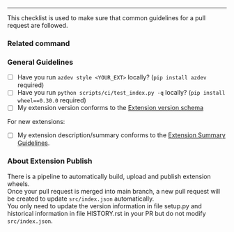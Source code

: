 ---

This checklist is used to make sure that common guidelines for a pull request are followed.

### Related command
<!--- Please provide the related command with az {command} if you can, so that we can quickly route to the related person to review. --->


### General Guidelines

- [ ] Have you run `azdev style <YOUR_EXT>` locally? (`pip install azdev` required)
- [ ] Have you run `python scripts/ci/test_index.py -q` locally? (`pip install wheel==0.30.0` required)
- [ ] My extension version conforms to the [Extension version schema](https://github.com/Azure/azure-cli/blob/release/doc/extensions/versioning_guidelines.md)

For new extensions:

- [ ] My extension description/summary conforms to the [Extension Summary Guidelines](https://github.com/Azure/azure-cli/blob/dev/doc/extensions/extension_summary_guidelines.md).


### About Extension Publish

There is a pipeline to automatically build, upload and publish extension wheels.  
Once your pull request is merged into main branch, a new pull request will be created to update `src/index.json` automatically.  
You only need to update the version information in file setup.py and historical information in file HISTORY.rst in your PR but do not modify `src/index.json`. 
